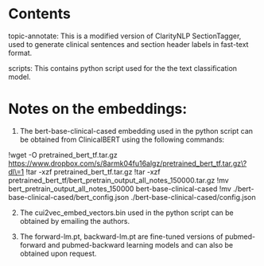 # Contents

topic-annotate: This is a modified version of ClarityNLP SectionTagger, used to generate clinical 
sentences and section header labels in fast-text format.

scripts: This contains python script used for the the text classification model.

Notes on the embeddings:
=======================

1) The bert-base-clinical-cased embedding used in the python script can be obtained from ClinicalBERT using the following commands:

!wget -O pretrained_bert_tf.tar.gz https://www.dropbox.com/s/8armk04fu16algz/pretrained_bert_tf.tar.gz\?dl\=1
!tar -xzf pretrained_bert_tf.tar.gz
!tar -xzf pretrained_bert_tf/bert_pretrain_output_all_notes_150000.tar.gz
!mv bert_pretrain_output_all_notes_150000 bert-base-clinical-cased
!mv ./bert-base-clinical-cased/bert_config.json ./bert-base-clinical-cased/config.json

2) The cui2vec_embed_vectors.bin used in the python script can be obtained by emailing the authors.

3) The forward-lm.pt, backward-lm.pt are fine-tuned versions of pubmed-forward and pubmed-backward learning models
 and can also be obtained upon request.
 
 

